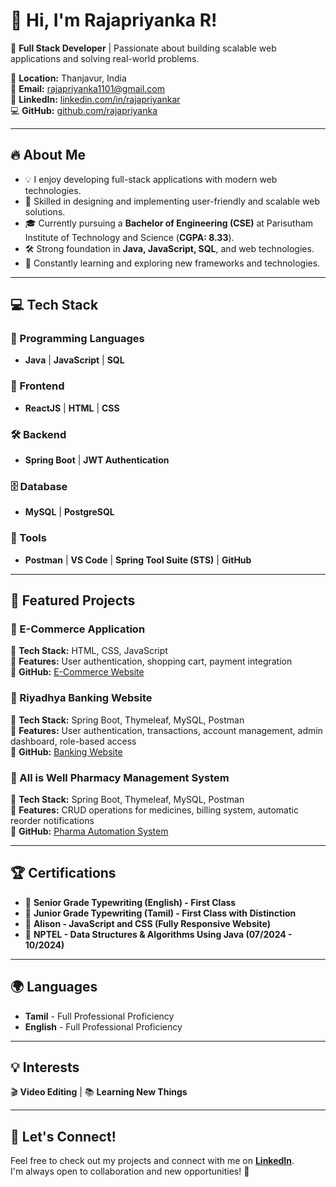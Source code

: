 # 👋 Hi, I'm Rajapriyanka R!  
🚀 **Full Stack Developer** | Passionate about building scalable web applications and solving real-world problems.  

📍 **Location:** Thanjavur, India  
📧 **Email:** [rajapriyanka1101@gmail.com](mailto:rajapriyanka1101@gmail.com)  
🔗 **LinkedIn:** [linkedin.com/in/rajapriyankar](https://www.linkedin.com/in/rajapriyankar/)  
💻 **GitHub:** [github.com/rajapriyanka](https://github.com/rajapriyanka)  

---

## 🔥 About Me  
- 💡 I enjoy developing full-stack applications with modern web technologies.  
- 🎯 Skilled in designing and implementing user-friendly and scalable web solutions.  
- 🎓 Currently pursuing a **Bachelor of Engineering (CSE)** at Parisutham Institute of Technology and Science (**CGPA: 8.33**).  
- 🛠️ Strong foundation in **Java, JavaScript, SQL**, and web technologies.  
- 🌱 Constantly learning and exploring new frameworks and technologies.  

---

## 💻 Tech Stack  

### 🚀 Programming Languages  
- **Java** | **JavaScript** | **SQL**  

### 🎨 Frontend  
- **ReactJS** | **HTML** | **CSS**  

### 🛠️ Backend  
- **Spring Boot** | **JWT Authentication**  

### 🗄️ Database  
- **MySQL** | **PostgreSQL**  

### 🔧 Tools  
- **Postman** | **VS Code** | **Spring Tool Suite (STS)** | **GitHub**  

---

## 🌟 Featured Projects  

### 🛒 E-Commerce Application  
📌 **Tech Stack:** HTML, CSS, JavaScript  
🔹 **Features:** User authentication, shopping cart, payment integration  
🔗 **GitHub:** [E-Commerce Website](https://github.com/rajapriyanka/E-Commerce-Application-On-IBM-Cloud-Foundry.git)  

### 🏦 Riyadhya Banking Website  
📌 **Tech Stack:** Spring Boot, Thymeleaf, MySQL, Postman  
🔹 **Features:** User authentication, transactions, account management, admin dashboard, role-based access  
🔗 **GitHub:** [Banking Website](https://github.com/rajapriyanka/Riyadhya-Banking-Website.git)  

### 💊 All is Well Pharmacy Management System  
📌 **Tech Stack:** Spring Boot, Thymeleaf, MySQL, Postman  
🔹 **Features:** CRUD operations for medicines, billing system, automatic reorder notifications  
🔗 **GitHub:** [Pharma Automation System](https://github.com/rajapriyanka/Pharma-Automation-System.git)  

---

## 🏆 Certifications  
- 🏅 **Senior Grade Typewriting (English) - First Class**  
- 🏅 **Junior Grade Typewriting (Tamil) - First Class with Distinction**  
- 📜 **Alison - JavaScript and CSS (Fully Responsive Website)**  
- 📜 **NPTEL - Data Structures & Algorithms Using Java (07/2024 - 10/2024)**  

---

## 🌍 Languages  
- **Tamil** - Full Professional Proficiency  
- **English** - Full Professional Proficiency  

---

## 💡 Interests  
🎬 **Video Editing** | 📚 **Learning New Things**  

---

## 💬 Let's Connect!  
Feel free to check out my projects and connect with me on **[LinkedIn](https://www.linkedin.com/in/rajapriyankar/)**.  
I'm always open to collaboration and new opportunities! 🚀  



